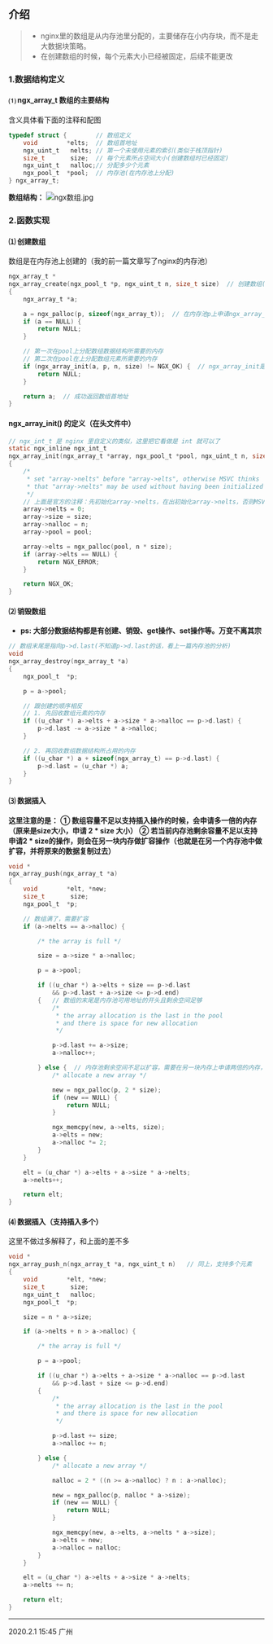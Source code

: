 ## 介绍
>* nginx里的数组是从内存池里分配的，主要储存在小内存块，而不是走大数据块策略。
>* 在创建数组的时候，每个元素大小已经被固定，后续不能更改

### 1.数据结构定义
#### **⑴ ngx_array_t**  数组的主要结构
含义具体看下面的注释和配图
```c
typedef struct {        // 数组定义
    void        *elts;  // 数组首地址
    ngx_uint_t   nelts; // 第一个未使用元素的索引(类似于栈顶指针)
    size_t       size;  // 每个元素所占空间大小(创建数组时已经固定)
    ngx_uint_t   nalloc;// 分配多少个元素
    ngx_pool_t  *pool;  // 内存池(在内存池上分配)
} ngx_array_t;
```

**数组结构：**
![ngx数组.jpg](https://upload-images.jianshu.io/upload_images/18154407-fb2824f0012d0128.jpg?imageMogr2/auto-orient/strip%7CimageView2/2/w/1240)


### 2.函数实现
#### **⑴ 创建数组**
数组是在内存池上创建的（我的前一篇文章写了nginx的内存池）
```c
ngx_array_t *
ngx_array_create(ngx_pool_t *p, ngx_uint_t n, size_t size)  // 创建数组(在内存池上创建), n 元素个数, size 每个元素大小
{
    ngx_array_t *a;

    a = ngx_palloc(p, sizeof(ngx_array_t));  // 在内存池p上申请ngx_array_t大小的内存
    if (a == NULL) {
        return NULL;
    }

    // 第一次在pool上分配数组数据结构所需要的内存
    // 第二次在pool在上分配数组元素所需要的内存
    if (ngx_array_init(a, p, n, size) != NGX_OK) {  // ngx_array_init是内联函数，函数定义在头文件中ngx_array.h
        return NULL;
    }

    return a;  // 成功返回数组首地址
}
```

#### ngx_array_init() 的定义（在头文件中）
```c
// ngx_int_t 是 nginx 里自定义的类似，这里把它看做是 int 就可以了
static ngx_inline ngx_int_t
ngx_array_init(ngx_array_t *array, ngx_pool_t *pool, ngx_uint_t n, size_t size)
{
    /*
     * set "array->nelts" before "array->elts", otherwise MSVC thinks
     * that "array->nelts" may be used without having been initialized
     */
    // 上面是官方的注释：先初始化array->nelts，在出初始化array->nelts，否则MSVC认为array->nelts可以在没有初始化的情况下使用
    array->nelts = 0;
    array->size = size;
    array->nalloc = n;
    array->pool = pool;

    array->elts = ngx_palloc(pool, n * size);
    if (array->elts == NULL) {
        return NGX_ERROR;
    }

    return NGX_OK;
}
```

#### **⑵ 销毁数组**
* **ps: 大部分数据结构都是有创建、销毁、get操作、set操作等。万变不离其宗**
```c
// 数组末尾是指向p->d.last(不知道p->d.last的话，看上一篇内存池的分析)
void
ngx_array_destroy(ngx_array_t *a)
{
    ngx_pool_t  *p;

    p = a->pool;

    // 跟创建的顺序相反
    // 1. 先回收数组元素的内存
    if ((u_char *) a->elts + a->size * a->nalloc == p->d.last) {
        p->d.last -= a->size * a->nalloc;
    }

    // 2. 再回收数组数据结构所占用的内存
    if ((u_char *) a + sizeof(ngx_array_t) == p->d.last) {
        p->d.last = (u_char *) a;
    }
}
```

#### **⑶ 数据插入**
**这里注意的是：**
**① 数组容量不足以支持插入操作的时候，会申请多一倍的内存（原来是size大小，申请 2 * size 大小）**
**② 若当前内存池剩余容量不足以支持申请2 * size的操作，则会在另一块内存做扩容操作（也就是在另一个内存池中做扩容，并将原来的数据复制过去）**
```c
void *
ngx_array_push(ngx_array_t *a)
{
    void        *elt, *new;
    size_t       size;
    ngx_pool_t  *p;

    // 数组满了，需要扩容
    if (a->nelts == a->nalloc) {

        /* the array is full */

        size = a->size * a->nalloc;

        p = a->pool;

        if ((u_char *) a->elts + size == p->d.last
            && p->d.last + a->size <= p->d.end)
        {   // 数组的末尾是内存池可用地址的开头且剩余空间足够
            /*
             * the array allocation is the last in the pool
             * and there is space for new allocation
             */

            p->d.last += a->size;
            a->nalloc++;

        } else {  // 内存池剩余空间不足以扩容，需要在另一块内存上申请两倍的内存，并将数组指向新的地址
            /* allocate a new array */

            new = ngx_palloc(p, 2 * size);
            if (new == NULL) {
                return NULL;
            }

            ngx_memcpy(new, a->elts, size);
            a->elts = new;
            a->nalloc *= 2;
        }
    }

    elt = (u_char *) a->elts + a->size * a->nelts;
    a->nelts++;

    return elt;
}
```

#### **⑷ 数据插入（支持插入多个）**
这里不做过多解释了，和上面的差不多
```c
void *
ngx_array_push_n(ngx_array_t *a, ngx_uint_t n)   // 同上，支持多个元素
{
    void        *elt, *new;
    size_t       size;
    ngx_uint_t   nalloc;
    ngx_pool_t  *p;

    size = n * a->size;

    if (a->nelts + n > a->nalloc) {

        /* the array is full */

        p = a->pool;

        if ((u_char *) a->elts + a->size * a->nalloc == p->d.last
            && p->d.last + size <= p->d.end)
        {
            /*
             * the array allocation is the last in the pool
             * and there is space for new allocation
             */

            p->d.last += size;
            a->nalloc += n;

        } else {
            /* allocate a new array */

            nalloc = 2 * ((n >= a->nalloc) ? n : a->nalloc);

            new = ngx_palloc(p, nalloc * a->size);
            if (new == NULL) {
                return NULL;
            }

            ngx_memcpy(new, a->elts, a->nelts * a->size);
            a->elts = new;
            a->nalloc = nalloc;
        }
    }

    elt = (u_char *) a->elts + a->size * a->nelts;
    a->nelts += n;

    return elt;
}
```
---
2020.2.1  15:45  广州
